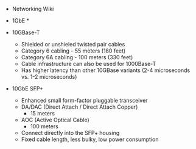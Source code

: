 * Networking Wiki

* 1GbE
  * 
* 10GBase-T
  * Shielded or unshieled twisted pair cables
  * Category 6 cabling  - 55 meters (180 feet)
  * Category 6A cabling - 100 meters (330 feet)
  * Cable infrastructure can also be used for 1000Base-T
  * Has higher latency than other 10GBase variants (2-4 microseconds vs. 1-2 microseconds)
* 10GbE SFP+
  * Enhanced small form-factor pluggable transceiver
  * DA/DAC (Direct Attach / Direct Attach Copper)
    * 15 meters
  * AOC (Active Optical Cable)
    * 100 meters
  * Connect directly into the SFP+ housing
  * Fixed cable length, less bulky, low power consumption

